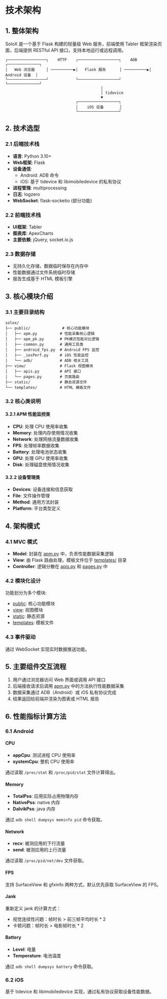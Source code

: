 # 技术架构

## 1. 整体架构

SoloX 是一个基于 Flask 构建的轻量级 Web 服务，前端使用 Tabler 框架渲染页面，后端提供 RESTful API 接口，支持本地运行或远程调用。

```
┌─────────────────┐    HTTP    ┌──────────────────┐    ADB     ┌──────────────┐
│   Web 浏览器     │ ──────────▶│   Flask 服务      │ ──────────▶│ Android 设备  │
└─────────────────┘            └──────────────────┘            └──────────────┘
                                          │
                                          │ tidevice
                                          ▼
                               ┌──────────────────┐
                               │    iOS 设备       │
                               └──────────────────┘
```

## 2. 技术选型

### 2.1 后端技术栈

- **语言**: Python 3.10+
- **Web框架**: Flask
- **设备通信**:
  - Android: ADB 命令
  - iOS: 基于 tidevice 和 libimobiledevice 的私有协议
- **进程管理**: multiprocessing
- **日志**: logzero
- **WebSocket**: flask-socketio (部分功能)

### 2.2 前端技术栈

- **UI框架**: Tabler
- **图表库**: ApexCharts
- **主要依赖**: jQuery, socket.io.js

### 2.3 数据存储

- 无持久化存储，数据临时保存在内存中
- 性能数据通过文件系统临时存储
- 报告生成基于 HTML 模板引擎

## 3. 核心模块介绍

### 3.1 主要目录结构

```
solox/
├── public/              # 核心功能模块
│   ├── apm.py          # 性能采集核心逻辑
│   ├── apm_pk.py       # PK模式性能对比逻辑
│   ├── common.py       # 通用工具类
│   ├── android_fps.py  # Android FPS 监控
│   ├── _iosPerf.py     # iOS 性能监控
│   └── adb/            # ADB 相关工具
├── view/               # Flask 视图模块
│   ├── apis.py         # API 接口
│   └── pages.py        # 页面路由
├── static/             # 静态资源文件
└── templates/          # HTML 模板文件
```

### 3.2 核心类说明

#### 3.2.1 APM 性能监控类

- **CPU**: 处理 CPU 使用率收集
- **Memory**: 处理内存使用情况收集
- **Network**: 处理网络流量数据收集
- **FPS**: 处理帧率数据收集
- **Battery**: 处理电池状态收集
- **GPU**: 处理 GPU 使用率收集
- **Disk**: 处理磁盘使用情况收集

#### 3.2.2 设备管理类

- **Devices**: 设备连接和信息获取
- **File**: 文件操作管理
- **Method**: 通用方法封装
- **Platform**: 平台类型定义

## 4. 架构模式

### 4.1 MVC 模式

- **Model**: 封装在 [apm.py](file:///D:/workDir/githubwork/solox/solox/public/apm.py) 中，负责性能数据采集逻辑
- **View**: 由 Flask 路由处理，模板文件位于 [templates/](file:///D:/workDir/githubwork/solox/solox/templates/) 目录
- **Controller**: 逻辑分散在 [apis.py](file:///D:/workDir/githubwork/solox/solox/view/apis.py) 和 [pages.py](file:///D:/workDir/githubwork/solox/solox/view/pages.py) 中

### 4.2 模块化设计

功能划分为多个模块:
- [public](file:///D:/workDir/githubwork/solox/solox/public/): 核心功能模块
- [view](file:///D:/workDir/githubwork/solox/solox/view/): 视图模块
- [static](file:///D:/workDir/githubwork/solox/solox/static/): 静态资源
- [templates](file:///D:/workDir/githubwork/solox/solox/templates/): 模板文件

### 4.3 事件驱动

通过 WebSocket 实现实时数据推送功能。

## 5. 主要组件交互流程

1. 用户通过浏览器访问 Web 界面或调用 API 接口
2. 后端接收请求后调用 [apm.py](file:///D:/workDir/githubwork/solox/solox/public/apm.py) 中的方法执行性能数据采集
3. 数据采集通过 ADB（Android）或 iOS 私有协议完成
4. 结果返回给前端并渲染为图表或 HTML 报告

## 6. 性能指标计算方法

### 6.1 Android

#### CPU

- **appCpu**: 测试进程 CPU 使用率
- **systemCpu**: 整机 CPU 使用率

通过读取 `/proc/stat` 和 `/proc/pid/stat` 文件计算得出。

#### Memory

- **TotalPss**: 应用实际占用物理内存
- **NativePss**: native 内存
- **DalvikPss**: java 内存

通过 `adb shell dumpsys meminfo pid` 命令获取。

#### Network

- **recv**: 被测应用的下行流量
- **send**: 被测应用的上行流量

通过读取 `/proc/pid/net/dev` 文件获取。

#### FPS

支持 SurfaceView 和 gfxinfo 两种方式，默认优先获取 SurfaceView 的 FPS。

#### Jank

重新定义 jank 的计算方式：
- 视觉连续性问题：帧时长 > 前三帧平均时长 * 2
- 卡顿问题：帧时长 > 电影帧时长 * 2

#### Battery

- **Level**: 电量
- **Temperature**: 电池温度

通过 `adb shell dumpsys battery` 命令获取。

### 6.2 iOS

基于 tidevice 和 libimobiledevice 实现，通过私有协议获取设备性能数据。